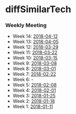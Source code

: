 # diffSimilarTech

### Weekly Meeting
* Week 14: [2018-04-12](https://github.com/hy3440/diffSimilarTech/blob/master/weekly%20summary/2018-04-12.md)
* Week 13: [2018-04-05](https://github.com/hy3440/diffSimilarTech/blob/master/weekly%20summary/2018-04-05.md)
* Week 12: [2018-03-29](https://github.com/hy3440/diffSimilarTech/blob/master/weekly%20summary/2018-03-29.md)
* Week 11: [2018-03-22](https://github.com/hy3440/diffSimilarTech/blob/master/weekly%20summary/2018-03-22.md)
* Week 10: [2018-03-15](https://github.com/hy3440/diffSimilarTech/blob/master/weekly%20summary/2018-03-15.md)
* Week 9:  [2018-03-08](https://github.com/hy3440/diffSimilarTech/blob/master/weekly%20summary/2018-03-08.md)
* Week 8:  [2018-03-01](https://github.com/hy3440/diffSimilarTech/blob/master/weekly%20summary/2018-03-01.md)
* Week 7:  [2018-02-22](https://github.com/hy3440/diffSimilarTech/blob/master/weekly%20summary/2018-02-22.md)
* Week 6:  -
* Week 5:  [2018-02-08](https://github.com/hy3440/diffSimilarTech/blob/master/weekly%20summary/2018-02-08.md)
* Week 4:  [2018-02-01](https://github.com/hy3440/diffSimilarTech/blob/master/weekly%20summary/2018-02-01.md)
* Week 3:  [2018-01-25](https://github.com/hy3440/diffSimilarTech/blob/master/weekly%20summary/2018-01-25.md)
* Week 2:  [2018-01-18](https://github.com/hy3440/diffSimilarTech/blob/master/weekly%20summary/2018-01-18.md)
* Week 1:  [2018-01-11](https://github.com/hy3440/diffSimilarTech/blob/master/weekly%20summary/2018-01-11.md)

